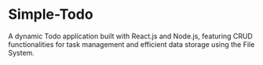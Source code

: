 # Simple-Todo
A dynamic Todo application built with React.js and Node.js, featuring CRUD functionalities for task management and efficient data storage using the File System.
